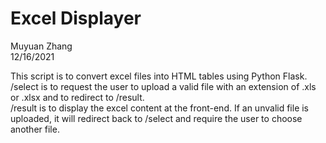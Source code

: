 Excel Displayer
==========================
Muyuan Zhang    
12/16/2021    
    
This script is to convert excel files into HTML tables using Python Flask.    
/select is to request the user to upload a valid file with an extension of .xls or .xlsx
and to redirect to /result.    
/result is to display the excel content at the front-end. If an unvalid file is uploaded, 
it will redirect back to /select and require the user to choose another file.
